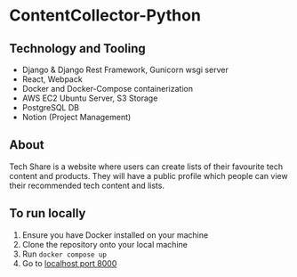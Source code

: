 # ContentCollector-Python

## Technology and Tooling
- Django & Django Rest Framework, Gunicorn wsgi server
- React, Webpack
- Docker and Docker-Compose containerization
- AWS EC2 Ubuntu Server, S3 Storage
- PostgreSQL DB
- Notion (Project Management)

## About
Tech Share is a website where users can create lists of their favourite tech content and products. They will have a public profile which people can view their recommended tech content and lists.

## To run locally
1. Ensure you have Docker installed on your machine
2. Clone the repository onto your local machine
3. Run `docker compose up`
4. Go to [localhost port 8000](http://localhost:8000/)

